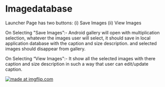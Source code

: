 # Imagedatabase

Launcher Page has two buttons:
(i)	Save Images
(ii)	View Images

On Selecting "Save Images”:- 
Android gallery will open with multiplication selection, whatever the images user will select, it should save in local application database with the caption and size description. and selected images should disappear from gallery.

On Selecting “View Images":-
It show all the selected images with there caption and size description in such a way that user can edit/update caption. 



<a href="https://imgflip.com/gif/1yp44t"><img src="https://i.imgflip.com/1yp44t.gif" title="made at imgflip.com"/></a>
